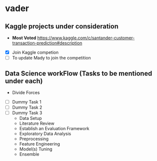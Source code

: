 # vader
## Kaggle projects under consideration 
  * **Most Voted** https://www.kaggle.com/c/santander-customer-transaction-prediction#description
- [x] Join Kaggle competion
- [ ] To update Mady to join the competition

## Data Science workFlow (Tasks to be mentioned under each)
  * Divide Forces
- [ ] Dummy Task 1
- [ ] Dummy Task 2
- [ ] Dummy Task 3
  * Data Setup
  * Literature Review
  * Establish an Evaluation Framework
  * Exploratory Data Analysis
  * Preprocessing
  * Feature Engineering
  * Model(s) Tuning
  * Ensemble
